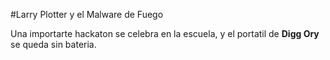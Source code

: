 #Larry Plotter y el Malware de Fuego

Una importarte hackaton se celebra en la escuela,
y el portatil de **Digg Ory** se queda sin bateria.

